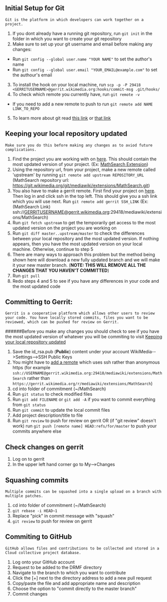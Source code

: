 ## Initial Setup for Git
	Git is the platform in which developers can work together on a project.
1. If you dont already have a running git repository, run `git init` in the folder in which you want to create your git repository
2. Make sure to set up your git username and email before making any changes:
 - Run `git config --global user.name "YOUR NAME"` to set the author's name
 - Run `git config --global user.email "YOUR_EMAIL@example.com"` to set the authour's email
3. To install the hook on your local machine, run `scp -p -P 29418 <GERRITUSERNAME>@gerrit.wikimedia.org:hooks/commit-msg .git/hooks/` 
4. To check which remote you currently have, run `git remote -v` 
 - If you need to add a new remote to push to run `git remote add NAME LINK_TO_REPO`
5. To learn more about git read [this link](https://try.github.io/levels/1/challenges/1) or [that link](https://www.atlassian.com/git/tutorials/comparing-workflows/)

## Keeping your local repository updated
	Make sure you do this before making any changes as to aviod future complications.
1. Find the project you are working with on [here](https://git.wikimedia.org/). This should contain the most updated version of your project. (Ex: [MathSearch Extension](https://git.wikimedia.org/summary/mediawiki%2Fextensions%2FMathSearch))
2. Using the repository url, from your project, make a new remote called 'upstream' by running `git remote add upstream REPOSITORY_URL` (MathSearch repository url:  https://git.wikimedia.org/git/mediawiki/extensions/MathSearch.git)
3. You also have to make a gerrit remote. First find your project on [here](https://gerrit.wikimedia.org/r/#/admin/projects/). Then log in and click ssh in the top left. This should give you a ssh link which you will use next. Run `git remote add gerrit SSH_LINK` (Ex: (MathSearch Link) ssh://GERRITUSERNAME@gerrit.wikimedia.org:29418/mediawiki/extensions/MathSearch)
4. Run `git fetch upstream` to get the temporarily get access to the most updated version on the project you are working on
5. Run `git diff master..upstream/master` to check the differences between your local repository and the most updated version. If nothing appears, then you have the most updated version on your local machine. Otherwise, continue to step 5
6. There are many ways to approach this problem but the method being shown here will download a new fully updated branch and we will make it your new master branch. (**NOTE: THIS WILL REMOVE ALL THE CHANGES THAT YOU HAVEN'T COMMITTED**)
7. Run `git pull`
8. Redo steps 4 and 5 to see if you have any differences in your code and the most updated code

## Committing to Gerrit:
	Gerrit is a cooperative platform which allows other users to review your code. You have locally stored commits, files you want to be reviewed, which can be pushed for review on Gerrit.

######Before you make any changes you should check to see if you have the most updated version of whatever you will be commiting to visit [Keeping your local repository updated](https://github.com/DRMF/DRMF/blob/master/doc/upload_and_connect.MD#keeping-your-local-repository-updated)
1. Save the id_rsa.pub (**Public**) content under your account WikiMedia-->Settings-->SSH Public Keys
2. You might have to [add a remote](https://github.com/DRMF/DRMF/blob/master/doc/upload_and_connect.MD#initial-setup-for-git) which uses ssh rather than anonymous  https (for example `ssh://USERNAME@gerrit.wikimedia.org:29418/mediawiki/extensions/MathSearch` rather than `https://gerrit.wikimedia.org/r/mediawiki/extensions/MathSearch`)
3. cd into folder of commitment (~/MathSearch)
4. Run `git status` to check modified files
5. Run `git add FILENAME` or `git add -A` if you want to commit everything from `git status`
6. Run `git commit` to update the local commit files
7. Add project description/title to file
8. Run `git review` to push for review on gerrit OR (if "git review" doesn't work) run `git push [remote name] HEAD:refs/for/master` to push your commits anywhere else

## Check changes on gerrit

1. Log on to gerrit
2. In the upper left hand corner go to My-->Changes

## Squashing commits
	Multiple commits can be squashed into a single upload on a branch with multiple patches.

1. cd into folder of commitment (~/MathSearch)
2. `git rebase -i HEAD~1`
3. Replace "pick" in commit message with "squash"
4. `git review` to push for review on gerrit

## Commiting to GitHub
	GitHub allows files and contributions to be collected and stored in a Cloud collective project database.
	
1. Log onto your GitHub account
2. Request to be added to the DRMF directory
3. Navigate to the branch to which you want to contribute
4. Click the [+] next to the directory address to add a new pull request
5. Copy/paste the file and add appropriate name and description
6. Choose the option to "commit directly to the master branch"
7. Commit changes
